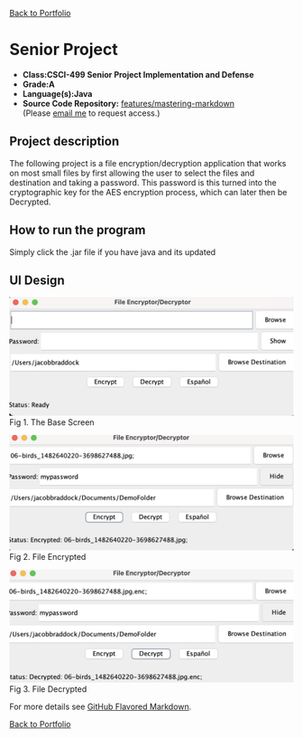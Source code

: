 [Back to Portfolio](./)

Senior Project
===============

-   **Class:CSCI-499 Senior Project Implementation and Defense** 
-   **Grade:A** 
-   **Language(s):Java** 
-   **Source Code Repository:** [features/mastering-markdown](https://github.com/PJB02/CSU-Senior-Project)  
    (Please [email me](mailto:JABraddock@csustudent.net?subject=GitHub%20Access) to request access.)

## Project description

The following project is a file encryption/decryption application that works on most small files by first allowing the user to select the files and destination and taking a password. This password is this turned into the cryptographic key for the AES encryption process, which can later then be Decrypted.

## How to run the program
Simply click the .jar file if you have java and its updated

## UI Design

![screenshot](pdf/sp1.png)  
Fig 1. The Base Screen

![screenshot](pdf/sp2.png)  
Fig 2. File Encrypted

![screenshot](pdf/sp3.png)  
Fig 3. File Decrypted


For more details see [GitHub Flavored Markdown](https://guides.github.com/features/mastering-markdown/).

[Back to Portfolio](./)
